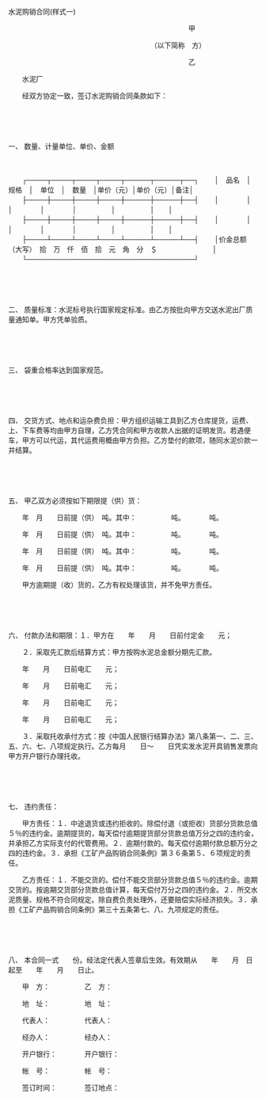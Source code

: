 



水泥购销合同(样式一)



 

　　　　　　　　　　　　　　　　　　　　　　　　　　甲

　　　　　　　　　　　　　　　　　　　　　（以下简称　方）

　　　　　　　　　　　　　　　　　　　　　　　　　　乙

　　水泥厂

　　经双方协定一致，签订水泥购销合同条款如下：

　　

　　

一、
数量、计量单位、单价、金额

　　


　　┌────┬────┬────┬────┬─────┬─────┬──┐
　　│　品名　│　规格　│　单位　│　数量　│单价（元）│单价（元）│备注│
　　├────┼────┼────┼────┼─────┼─────┼──┤
　　│　　　　│　　　　│　　　　│　　　　│　　　　　│　　　　　│　　│
　　├────┼────┼────┼────┼─────┼─────┼──┤
　　│　　　　│　　　　│　　　　│　　　　│　　　　　│　　　　　│　　│
　　├────┴────┴────┴────┴─────┴─────┴──┤
　　│价金总额（大写）　拾　万　仟　佰　拾　元　角　分　＄　　　　　　　　│
　　└──────────────────────────────────┘
　　


　　

　　

二、
质量标准：水泥标号执行国家规定标准。由乙方按批向甲方交送水泥出厂质量通知单。甲方凭单验质。

　　

　　

三、
袋重合格率达到国家规范。

　　

　　

四、
交货方式、地点和运杂费负担：甲方组织运输工具到乙方仓库提货，运费、上、下车费等均由甲方自理，乙方凭合同和甲方收款人出据的证明发货。若遇便车，甲方可以代运，其代运费用概由甲方负担。乙方垫付的款项，随同水泥价款一并结算。

　　

　　

五、
甲乙双方必须按如下期限提（供）货：

　　年　月　　日前提（供）　吨。其中：　　　　　吨。　　　　吨。

　　年　月　　日前提（供）　吨。其中：　　　　　吨。　　　　吨。

　　年　月　　日前提（供）　吨。其中：　　　　　吨。　　　　吨。

　　年　月　　日前提（供）　吨。其中：　　　　　吨。　　　　吨。

　　甲方逾期提（收）货的，乙方有权处理该货，并不免甲方责任。

　　

　　

六、
付款办法和期限：１．甲方在　　年　　月　　日前付定金　　元；

　　２．采取先汇款后结算方式：甲方按购水泥总金额分期先汇款。

　　年　　月　　日前电汇　　元；

　　年　　月　　日前电汇　　元；

　　年　　月　　日前电汇　　元；

　　年　　月　　日前电汇　　元；

　　３．采取托收承付方式：按《中国人民银行结算办法》第八条第一、二、三、五、六、七、八项规定执行。乙方每月　　日～　　日凭实发水泥开具销售发票向甲方开户银行办理托收。

　　

　　

七、
违约责任：

　　甲方责任：１．中途退货或违约拒收的。除偿付退（或拒收）货部分货款总值５％的违约金。逾期提货的，每天偿付逾期提货部分货款总值万分之四的违约金，并承担乙方实际支付的代管费用。２．逾期付款的。每天偿付逾期付款总额万分之四的违约金。３．承担《工矿产品购销合同条例》第３６条第５、６项规定的责任。

　　乙方责任：１．不能交货的。偿付不能交货部分货款总值５％的违约金。逾期交货的。按逾期交货部分货款总值计算，每天偿付万分之四的违约金。２．所交水泥质量、规格不符合同规定。除自费负责处理外，还要赔偿实际经济损失。３．承担《工矿产品购销合同条例》第三十五条第七、八、九项规定的责任。

　　

　　

八、
本合同一式　　份。经法定代表人签章后生效。有效期从　　年　　月　日起至　　年　　月　　日止。

　　甲　方：　　　　　乙　方：

　　地　址：　　　　　地　址：

　　代表人：　　　　　代表人：

　　经办人：　　　　　经办人：

　　开户银行：　　　　开户银行：

　　帐　号：　　　　　帐　号：

　　签订时间：　　　　签订地点：